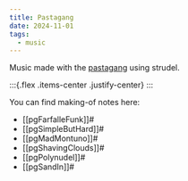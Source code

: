 ```yaml
---
title: Pastagang
date: 2024-11-01
tags:
  - music
---
```


Music made with the [pastagang](https://www.pastagang.cc/) using strudel.

:::{.flex .items-center .justify-center}
<peaks-playlist pos=3 url="https://cdn.midirus.com/project/pastagang.json"></peaks-playlist>
:::

You can find making-of notes here:

- [[pgFarfalleFunk]]#
- [[pgSimpleButHard]]#
- [[pgMadMontuno]]#
- [[pgShavingClouds]]#
- [[pgPolynudel]]#
- [[pgSandIn]]#
